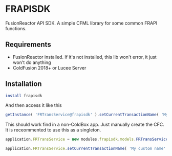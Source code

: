 # FRAPISDK

FusionReactor API SDK.  A simple CFML library for some common FRAPI functions.

## Requirements

* FusionReactor installed.  If it's not installed, this lib won't error, it just won't do anything
* ColdFusion 2018+ or Lucee Server

## Installation

```bash
install frapisdk
```
And then access it like this
```js
getInstance( 'FRTransService@frapisdk' ).setCurrentTransactionName( 'My custom name' );
```
This should work find in a non-ColdBox app.  Just manually create the CFC.  It is receommented to use this as a singleton.


```js
application.FRTransService = new modules.frapisdk.models.FRTransService();

application.FRTransService.setCurrentTransactionName( 'My custom name' );
```
